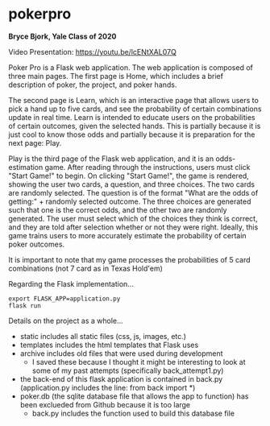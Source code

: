 # pokerpro

**Bryce Bjork,
Yale Class of 2020**

Video Presentation: https://youtu.be/lcENtXAL07Q

Poker Pro is a Flask web application. The web application is composed of three main pages.
The first page is Home, which includes a brief description of poker, the project, and poker hands.

The second page is Learn, which is an interactive page that allows users to pick a hand up to five cards,
and see the probability of certain combinations update in real time.
Learn is intended to educate users on the probabilities of certain outcomes, given the selected hands.
This is partially because it is just cool to know those odds and partially because it is preparation for the next page: Play.

Play is the third page of the Flask web application, and it is an odds-estimation game.
After reading through the instructions, users must click "Start Game!" to begin.
On clicking "Start Game!", the game is rendered, showing the user two cards, a question, and three choices.
The two cards are randomly selected.
The question is of the format "What are the odds of getting:" + randomly selected outcome.
The three choices are generated such that one is the correct odds, and the other two are randomly generated.
The user must select which of the choices they think is correct, and they are told after selection whether or not they were right.
Ideally, this game trains users to more accurately estimate the probability of certain poker outcomes.

It is important to note that my game processes the probabilities of 5 card combinations (not 7 card as in Texas Hold'em)

Regarding the Flask implementation...
````
export FLASK_APP=application.py
flask run
````


Details on the project as a whole...
* static includes all static files (css, js, images, etc.)
* templates includes the html templates that Flask uses
* archive includes old files that were used during development
    * I saved these because I thought it might be interesting to look at some of my past attempts (specifically back_attempt1.py)
* the back-end of this flask application is contained in back.py (application.py includes the line: from back import *)
* poker.db (the sqlite database file that allows the app to function) has been exclueded from Github because it is too large
    * back.py includes the function used to build this database file
